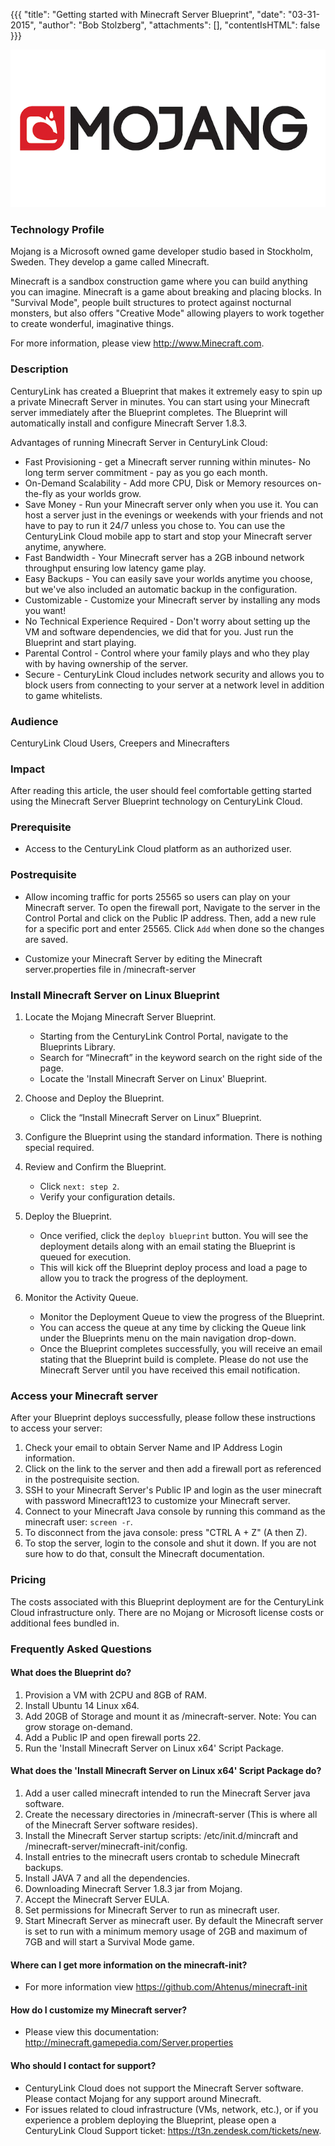 {{{
  "title": "Getting started with Minecraft Server Blueprint",
  "date": "03-31-2015",
  "author": "Bob Stolzberg",
  "attachments": [],
  "contentIsHTML": false
}}}

![Mojang Logo](../../images/mojang-logo.png)

### Technology Profile
Mojang is a Microsoft owned game developer studio based in Stockholm, Sweden. They develop a game called Minecraft.

Minecraft is a sandbox construction game where you can build anything you can imagine. Minecraft is a game about breaking and placing blocks. In "Survival Mode", people built structures to protect against nocturnal monsters, but also offers "Creative Mode" allowing players to work together to create wonderful, imaginative things.

For more information, please view http://www.Minecraft.com.

### Description
CenturyLink has created a Blueprint that makes it extremely easy to spin up a private Minecraft Server in minutes. You can start using your Minecraft server immediately after the Blueprint completes. The Blueprint will automatically install and configure Minecraft Server 1.8.3.

Advantages of running Minecraft Server in CenturyLink Cloud:
* Fast Provisioning - get a Minecraft server running within minutes- No long term server commitment - pay as you go each month.
* On-Demand Scalability - Add more CPU, Disk or Memory resources on-the-fly as your worlds grow.
* Save Money - Run your Minecraft server only when you use it. You can host a server just in the evenings or weekends with your friends and not have to pay to run it 24/7 unless you chose to. You can use the CenturyLink Cloud mobile app to start and stop your Minecraft server anytime, anywhere.
* Fast Bandwidth - Your Minecraft server has a 2GB inbound network throughput ensuring low latency game play.
* Easy Backups - You can easily save your worlds anytime you choose, but we've also included an automatic backup in the configuration.
* Customizable - Customize your Minecraft server by installing any mods you want!
* No Technical Experience Required - Don't worry about setting up the VM and software dependencies, we did that for you. Just run the Blueprint and start playing.
* Parental Control - Control where your family plays and who they play with by having ownership of the server.
* Secure - CenturyLink Cloud includes network security and allows you to block users from connecting to your server at a network level in addition to game whitelists.

### Audience
CenturyLink Cloud Users, Creepers and Minecrafters

### Impact
After reading this article, the user should feel comfortable getting started using the Minecraft Server Blueprint technology on CenturyLink Cloud.

### Prerequisite
* Access to the CenturyLink Cloud platform as an authorized user.

### Postrequisite
* Allow incoming traffic for ports 25565 so users can play on your Minecraft server. To open the firewall port, Navigate to the server in the Control Portal and click on the Public IP address. Then, add a new rule for a specific port and enter 25565. Click `Add` when done so the changes are saved.

* Customize your Minecraft Server by editing the Minecraft server.properties file in /minecraft-server

### Install Minecraft Server on Linux Blueprint
1. Locate the Mojang Minecraft Server Blueprint.
   * Starting from the CenturyLink Control Portal, navigate to the Blueprints Library.
   * Search for “Minecraft” in the keyword search on the right side of the page.
   * Locate the 'Install Minecraft Server on Linux' Blueprint.

2. Choose and Deploy the Blueprint.
   * Click the “Install Minecraft Server on Linux” Blueprint.

3. Configure the Blueprint using the standard information. There is nothing special required.

4. Review and Confirm the Blueprint.
   * Click `next: step 2`.
   * Verify your configuration details.

5. Deploy the Blueprint.
   * Once verified, click the `deploy blueprint` button. You will see the deployment details along with an email stating the Blueprint is queued for execution.
   * This will kick off the Blueprint deploy process and load a page to allow you to track the progress of the deployment.

6. Monitor the Activity Queue.
   * Monitor the Deployment Queue to view the progress of the Blueprint.
   * You can access the queue at any time by clicking the Queue link under the Blueprints menu on the main navigation drop-down.
   * Once the Blueprint completes successfully, you will receive an email stating that the Blueprint build is complete. Please do not use the Minecraft Server until you have received this email notification.

### Access your Minecraft server
After your Blueprint deploys successfully, please follow these instructions to access your server:
1. Check your email to obtain Server Name and IP Address Login information.
2. Click on the link to the server and then add a firewall port as referenced in the postrequisite section.
3. SSH to your Minecraft Server's Public IP and login as the user minecraft with password Minecraft123 to customize your Minecraft server.
4. Connect to your Minecraft Java console by running this command as the minecraft user: `screen -r`.
5. To disconnect from the java console: press "CTRL A + Z" (A then Z).
6. To stop the server, login to the console and shut it down. If you are not sure how to do that, consult the Minecraft documentation.

### Pricing
The costs associated with this Blueprint deployment are for the CenturyLink Cloud infrastructure only. There are no Mojang or Microsoft license costs or additional fees bundled in.

### Frequently Asked Questions

#### What does the Blueprint do?
1. Provision a VM with 2CPU and 8GB of RAM.
2. Install Ubuntu 14 Linux x64.
3. Add 20GB of Storage and mount it as /minecraft-server. Note: You can grow storage on-demand.
4. Add a Public IP and open firewall ports 22.
5. Run the 'Install Minecraft Server on Linux x64' Script Package.

#### What does the 'Install Minecraft Server on Linux x64' Script Package do?
1. Add a user called minecraft intended to run the Minecraft Server java software.
2. Create the necessary directories in /minecraft-server  (This is where all of the Minecraft Server software resides).
3. Install the Minecraft Server startup scripts: /etc/init.d/mincraft and /minecraft-server/minecraft-init/config.
4. Install entries to the minecraft users crontab to schedule Minecraft backups.
5. Install JAVA 7 and all the dependencies.
6. Downloading Minecraft Server 1.8.3 jar from Mojang.
7. Accept the Minecraft Server EULA.
8. Set permissions for Minecraft Server to run as minecraft user.
9. Start Minecraft Server as minecraft user. By default the Minecraft server is set to run with a minimum memory usage of 2GB and maximum of 7GB and will start a Survival Mode game.

#### Where can I get more information on the minecraft-init?
* For more information view https://github.com/Ahtenus/minecraft-init

#### How do I customize my Minecraft server?
* Please view this documentation: http://minecraft.gamepedia.com/Server.properties

#### Who should I contact for support?
* CenturyLink Cloud does not support the Minecraft Server software. Please contact Mojang for any support around Minecraft.
* For issues related to cloud infrastructure (VMs, network, etc.), or if you experience a problem deploying the Blueprint, please open a CenturyLink Cloud Support ticket: https://t3n.zendesk.com/tickets/new.
